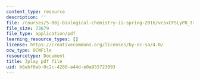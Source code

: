 ```yaml
---
content_type: resource
description: ''
file: /courses/5-08j-biological-chemistry-ii-spring-2016/vcsxCFSLyP8_transcript.pdf
file_size: 73679
file_type: application/pdf
learning_resource_types: []
license: https://creativecommons.org/licenses/by-nc-sa/4.0/
ocw_type: OCWFile
resourcetype: Document
title: 3play pdf file
uid: b6ebf0ab-0c2c-4280-a44d-e0a955723093
---
```

